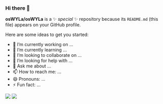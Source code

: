 ### Hi there 👋


**osWYLa/osWYLa** is a ✨ _special_ ✨ repository because its `README.md` (this file) appears on your GitHub profile.

Here are some ideas to get you started:

- 🔭 I’m currently working on ...
- 🌱 I’m currently learning ...
- 👯 I’m looking to collaborate on ...
- 🤔 I’m looking for help with ...
- 💬 Ask me about ...
- 📫 How to reach me: ...
- 😄 Pronouns: ...
- ⚡ Fun fact: ...


<a>
  <img  src="https://github-readme-stats-fork-tau.vercel.app/api?username=osWYLa&show_icons=true&theme=transparent#gh-dark-mode-only" />
</a>
<a>
  <img  src="https://github-readme-stats-fork-tau.vercel.app/api/top-langs/?username=osWYLa&layout=compact&langs_count=8" />
</a>
